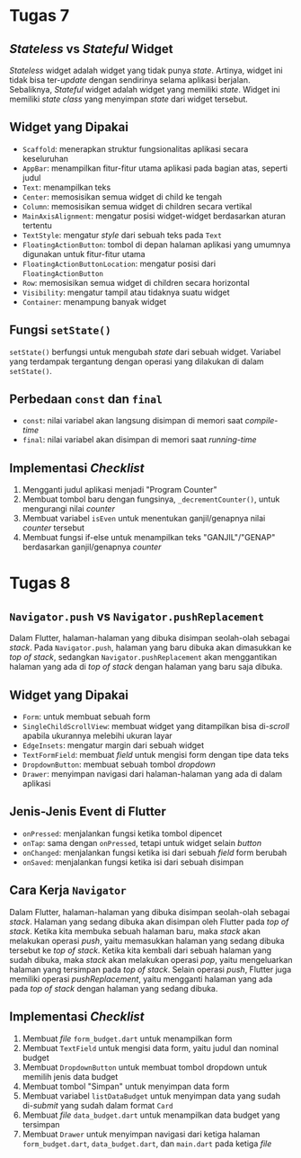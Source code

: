 # Tugas 7
## *Stateless* vs *Stateful* Widget
*Stateless* widget adalah widget yang tidak punya *state*. Artinya, widget ini tidak bisa ter-*update* dengan sendirinya selama aplikasi berjalan. Sebaliknya, *Stateful* widget adalah widget yang memiliki *state*. Widget ini memiliki *state class* yang menyimpan *state* dari widget tersebut.

## Widget yang Dipakai
- `Scaffold`: menerapkan struktur fungsionalitas aplikasi secara keseluruhan
- `AppBar`: menampilkan fitur-fitur utama aplikasi pada bagian atas, seperti judul
- `Text`: menampilkan teks
- `Center`: memosisikan semua widget di child ke tengah
- `Column`: memosisikan semua widget di children secara vertikal
- `MainAxisAlignment`: mengatur posisi widget-widget berdasarkan aturan tertentu
- `TextStyle`: mengatur *style* dari sebuah teks pada `Text`
- `FloatingActionButton`: tombol di depan halaman aplikasi yang umumnya digunakan untuk fitur-fitur utama
- `FloatingActionButtonLocation`: mengatur posisi dari `FloatingActionButton`
- `Row`: memosisikan semua widget di children secara horizontal
- `Visibility`: mengatur tampil atau tidaknya suatu widget
- `Container`: menampung banyak widget

## Fungsi `setState()`
`setState()` berfungsi untuk mengubah *state* dari sebuah widget. Variabel yang terdampak tergantung dengan operasi yang dilakukan di dalam `setState()`.

## Perbedaan `const` dan `final`
- `const`: nilai variabel akan langsung disimpan di memori saat *compile-time*
- `final`: nilai variabel akan disimpan di memori saat *running-time*

## Implementasi *Checklist*
1. Mengganti judul aplikasi menjadi "Program Counter"
2. Membuat tombol baru dengan fungsinya, `_decrementCounter()`, untuk mengurangi nilai *counter*
3. Membuat variabel `isEven` untuk menentukan ganjil/genapnya nilai *counter* tersebut
4. Membuat fungsi if-else untuk menampilkan teks "GANJIL"/"GENAP" berdasarkan ganjil/genapnya *counter*

# Tugas 8
## `Navigator.push` vs `Navigator.pushReplacement`
Dalam Flutter, halaman-halaman yang dibuka disimpan seolah-olah sebagai *stack*. Pada `Navigator.push`, halaman yang baru dibuka akan dimasukkan ke *top of stack*, sedangkan `Navigator.pushReplacement` akan menggantikan halaman yang ada di *top of stack* dengan halaman yang baru saja dibuka.

## Widget yang Dipakai
- `Form`: untuk membuat sebuah form
- `SingleChildScrollView`: membuat widget yang ditampilkan bisa di-*scroll* apabila ukurannya melebihi ukuran layar
- `EdgeInsets`: mengatur margin dari sebuah widget
- `TextFormField`: membuat *field* untuk mengisi form dengan tipe data teks
- `DropdownButton`: membuat sebuah tombol *dropdown*
- `Drawer`: menyimpan navigasi dari halaman-halaman yang ada di dalam aplikasi

## Jenis-Jenis Event di Flutter
- `onPressed`: menjalankan fungsi ketika tombol dipencet
- `onTap`: sama dengan `onPressed`, tetapi untuk widget selain *button*
- `onChanged`: menjalankan fungsi ketika isi dari sebuah *field* form berubah
- `onSaved`: menjalankan fungsi ketika isi dari sebuah disimpan

## Cara Kerja `Navigator`
Dalam Flutter, halaman-halaman yang dibuka disimpan seolah-olah sebagai *stack*. Halaman yang sedang dibuka akan disimpan oleh Flutter pada *top of stack*. Ketika kita membuka sebuah halaman baru, maka *stack* akan melakukan operasi *push*, yaitu memasukkan halaman yang sedang dibuka tersebut ke *top of stack*. Ketika kita kembali dari sebuah halaman yang sudah dibuka, maka *stack* akan melakukan operasi *pop*, yaitu mengeluarkan halaman yang tersimpan pada *top of stack*. Selain operasi *push*, Flutter juga memiliki operasi *pushReplacement*, yaitu mengganti halaman yang ada pada *top of stack* dengan halaman yang sedang dibuka. 

## Implementasi *Checklist*
1. Membuat *file* `form_budget.dart` untuk menampilkan form
2. Membuat `TextField` untuk mengisi data form, yaitu judul dan nominal budget
3. Membuat `DropdownButton` untuk membuat tombol dropdown untuk memilih jenis data budget
4. Membuat tombol "Simpan" untuk menyimpan data form
5. Membuat variabel `listDataBudget` untuk menyimpan data yang sudah di-*submit* yang sudah dalam format `Card`
6. Membuat *file* `data_budget.dart` untuk menampilkan data budget yang tersimpan
7. Membuat `Drawer` untuk menyimpan navigasi dari ketiga halaman `form_budget.dart`, `data_budget.dart`, dan `main.dart` pada ketiga *file*